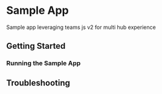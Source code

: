 # Sample App

Sample app leveraging teams js v2 for multi hub experience

## Getting Started

### Running the Sample App


## Troubleshooting

